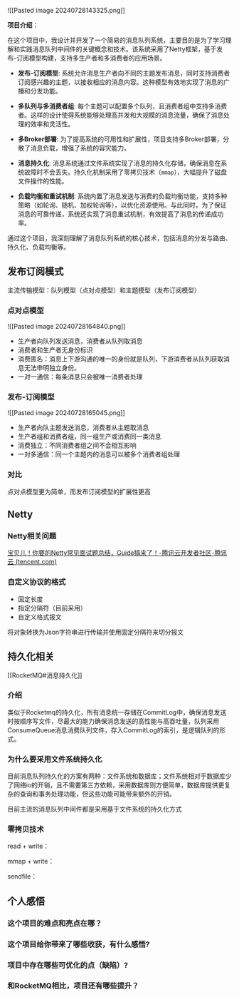 ![[Pasted image 20240728143325.png]]

**项目介绍**：

在这个项目中，我设计并开发了一个简易的消息队列系统，主要目的是为了学习理解和实践消息队列中间件的关键概念和技术。该系统采用了Netty框架，基于发布-订阅模型构建，支持多生产者和多消费者的应用场景。
- **发布-订阅模型**: 系统允许消息生产者向不同的主题发布消息，同时支持消费者订阅感兴趣的主题，以接收相应的消息内容。这种模型有效地实现了消息的广播和分发功能。
    
- **多队列与多消费者组**: 每个主题可以配置多个队列，且消费者组中支持多消费者。这样的设计使得系统能够处理高并发和大规模的消息流量，确保了消息处理的效率和灵活性。
    
- **多Broker部署**: 为了提高系统的可用性和扩展性，项目支持多Broker部署，分散了消息负载，增强了系统的容灾能力。
    
- **消息持久化**: 消息系统通过文件系统实现了消息的持久化存储，确保消息在系统故障时不会丢失。持久化机制采用了零拷贝技术（`mmap`），大幅提升了磁盘文件操作的性能。
    
- **负载均衡和重试机制**: 系统内置了消息发送与消费的负载均衡功能，支持多种策略（如轮询、随机、加权轮询等），以优化资源使用。与此同时，为了保证消息的可靠传递，系统还实现了消息重试机制，有效提高了消息的传递成功率。

通过这个项目，我深刻理解了消息队列系统的核心技术，包括消息的分发与路由、持久化、负载均衡等。

## 发布订阅模式

主流传输模型：队列模型（点对点模型）和主题模型（发布订阅模型）

### 点对点模型

![[Pasted image 20240728164840.png]]

- 生产者向队列发送消息，消费者从队列取消息
- 消费者和生产者无身份标识
- 消费匿名：消息上下游沟通的唯一的身份就是队列，下游消费者从队列获取消息无法申明独立身份。
- 一对一通信：每条消息只会被唯一消费者处理

### 发布-订阅模型 

![[Pasted image 20240728165045.png]]

- 生产者向队主题发送消息，消费者从主题取消息 
- 生产者组和消费者组，同一组生产或消费同一类消息
- 消费独立：不同消费者组之间不会相互影响
- 一对多通信：同一个主题内的消息可以被多个消费者组处理

### 对比

点对点模型更为简单，而发布订阅模型的扩展性更高

## Netty

### Netty相关问题

[宝贝儿！你要的Netty常见面试题总结，Guide搞来了！-腾讯云开发者社区-腾讯云 (tencent.com)](https://cloud.tencent.com/developer/article/1648319)

### 自定义协议的格式

- 固定长度
- 指定分隔符（目前采用）
- 自定义格式报文

将对象转换为Json字符串进行传输并使用固定分隔符来切分报文

## 持久化相关

[[RocketMQ#消息持久化]]

### 介绍

类似于Rocketmq的持久化，所有消息统一存储在CommitLog中，确保消息发送时按顺序写文件，尽最大的能力确保消息发送的高性能与高吞吐量，队列采用ConsumeQueue消息消费队列文件，存入CommitLog的索引，是逻辑队列的形式。

### 为什么要采用文件系统持久化

目前消息队列持久化的方案有两种：文件系统和数据库；文件系统相对于数据库少了网络io的开销，且不需要第三方依赖，采用数据库则方便简单，数据库提供更复杂的查询和事务处理功能，但这些功能可能带来额外的开销。

目前主流的消息队列中间件都是采用基于文件系统的持久化方式

### 零拷贝技术
read + write：

mmap + write：

sendfile：

## 个人感悟

### 这个项目的难点和亮点在哪？

### 这个项目给你带来了哪些收获，有什么感悟?

### 项目中存在哪些可优化的点（缺陷）?

### 和RocketMQ相比，项目还有哪些提升？